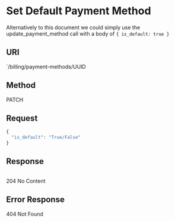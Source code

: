 # Set Default Payment Method
Alternatively to this document we could simply use the update_payment_method call with a body of `{ is_default: true }`

## URI
`/billing/payment-methods/UUID

## Method
PATCH

## Request
```js
{
  "is_default": "True/False"
}
```

## Response
```js
```
204 No Content

## Error Response
404 Not Found
